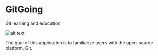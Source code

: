 # GitGoing
Git learning and education

![alt text](./assets/antiClippy.png "anti-clippy")

The goal of this application is to familiarize users with the open-source platform, Git. 
